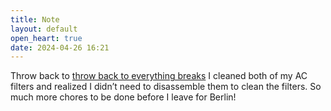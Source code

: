 ```yaml
---
title: Note
layout: default
open_heart: true
date: 2024-04-26 16:21
---
```


Throw back to [throw back to everything breaks](https://muan.co/notes/2024-03-27-mm) I cleaned both of my AC filters and realized I didn’t need to disassemble them to clean the filters. So much more chores to be done before I leave for Berlin!
